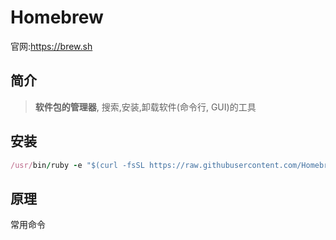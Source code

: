 # Homebrew

官网:https://brew.sh



## 简介

> **软件包的管理器**, 搜索,安装,卸载软件(命令行, GUI)的工具



## 安装

```ruby
/usr/bin/ruby -e "$(curl -fsSL https://raw.githubusercontent.com/Homebrew/install/master/install)"
```



## 原理



常用命令

```shell

```

